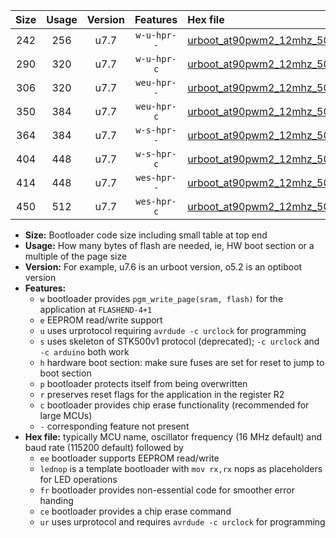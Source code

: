 |Size|Usage|Version|Features|Hex file|
|:-:|:-:|:-:|:-:|:--|
|242|256|u7.7|`w-u-hpr--`|[urboot_at90pwm2_12mhz_500000bps_lednop_ur.hex](https://raw.githubusercontent.com/stefanrueger/urboot.hex/main/mcus/at90pwm2/fcpu_12mhz/500000_bps/urboot_at90pwm2_12mhz_500000bps_lednop_ur.hex)|
|290|320|u7.7|`w-u-hpr-c`|[urboot_at90pwm2_12mhz_500000bps_lednop_fr_ce_ur.hex](https://raw.githubusercontent.com/stefanrueger/urboot.hex/main/mcus/at90pwm2/fcpu_12mhz/500000_bps/urboot_at90pwm2_12mhz_500000bps_lednop_fr_ce_ur.hex)|
|306|320|u7.7|`weu-hpr--`|[urboot_at90pwm2_12mhz_500000bps_ee_lednop_ur.hex](https://raw.githubusercontent.com/stefanrueger/urboot.hex/main/mcus/at90pwm2/fcpu_12mhz/500000_bps/urboot_at90pwm2_12mhz_500000bps_ee_lednop_ur.hex)|
|350|384|u7.7|`weu-hpr-c`|[urboot_at90pwm2_12mhz_500000bps_ee_lednop_fr_ce_ur.hex](https://raw.githubusercontent.com/stefanrueger/urboot.hex/main/mcus/at90pwm2/fcpu_12mhz/500000_bps/urboot_at90pwm2_12mhz_500000bps_ee_lednop_fr_ce_ur.hex)|
|364|384|u7.7|`w-s-hpr--`|[urboot_at90pwm2_12mhz_500000bps_lednop_fr.hex](https://raw.githubusercontent.com/stefanrueger/urboot.hex/main/mcus/at90pwm2/fcpu_12mhz/500000_bps/urboot_at90pwm2_12mhz_500000bps_lednop_fr.hex)|
|404|448|u7.7|`w-s-hpr-c`|[urboot_at90pwm2_12mhz_500000bps_lednop_fr_ce.hex](https://raw.githubusercontent.com/stefanrueger/urboot.hex/main/mcus/at90pwm2/fcpu_12mhz/500000_bps/urboot_at90pwm2_12mhz_500000bps_lednop_fr_ce.hex)|
|414|448|u7.7|`wes-hpr--`|[urboot_at90pwm2_12mhz_500000bps_ee_lednop_fr.hex](https://raw.githubusercontent.com/stefanrueger/urboot.hex/main/mcus/at90pwm2/fcpu_12mhz/500000_bps/urboot_at90pwm2_12mhz_500000bps_ee_lednop_fr.hex)|
|450|512|u7.7|`wes-hpr-c`|[urboot_at90pwm2_12mhz_500000bps_ee_lednop_fr_ce.hex](https://raw.githubusercontent.com/stefanrueger/urboot.hex/main/mcus/at90pwm2/fcpu_12mhz/500000_bps/urboot_at90pwm2_12mhz_500000bps_ee_lednop_fr_ce.hex)|

- **Size:** Bootloader code size including small table at top end
- **Usage:** How many bytes of flash are needed, ie, HW boot section or a multiple of the page size
- **Version:** For example, u7.6 is an urboot version, o5.2 is an optiboot version
- **Features:**
  + `w` bootloader provides `pgm_write_page(sram, flash)` for the application at `FLASHEND-4+1`
  + `e` EEPROM read/write support
  + `u` uses urprotocol requiring `avrdude -c urclock` for programming
  + `s` uses skeleton of STK500v1 protocol (deprecated); `-c urclock` and `-c arduino` both work
  + `h` hardware boot section: make sure fuses are set for reset to jump to boot section
  + `p` bootloader protects itself from being overwritten
  + `r` preserves reset flags for the application in the register R2
  + `c` bootloader provides chip erase functionality (recommended for large MCUs)
  + `-` corresponding feature not present
- **Hex file:** typically MCU name, oscillator frequency (16 MHz default) and baud rate (115200 default) followed by
  + `ee` bootloader supports EEPROM read/write
  + `lednop` is a template bootloader with `mov rx,rx` nops as placeholders for LED operations
  + `fr` bootloader provides non-essential code for smoother error handing
  + `ce` bootloader provides a chip erase command
  + `ur` uses urprotocol and requires `avrdude -c urclock` for programming

